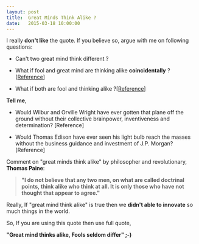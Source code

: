 ```yaml
---
layout: post
title:  Great Minds Think Alike ?
date:   2015-03-18 10:00:00
---
```


I really **don't like** the quote. If you believe so, argue with me on following questions:

* Can't two great mind think different ?

* What if fool and great mind are thinking alike **coincidentally** ? [[Reference](http://bluejeans.com/blog/where-great-minds-meet)] 

* What if both are fool and thinking alike ?[[Reference](http://bluejeans.com/blog/where-great-minds-meet)]

**Tell me**,

* Would Wilbur and Orville Wright have ever gotten that plane off the ground without their collective brainpower, inventiveness and determination? [Reference]

* Would Thomas Edison have ever seen his light bulb reach the masses without the business guidance and investment of J.P. Morgan? [Reference]

Comment on "great minds think alike" by philosopher and revolutionary, **Thomas Paine**:

> **"I do not believe that any two men, on what are called doctrinal points, think alike who think at all. It is only those who have not thought that appear to agree."**

Really, If "great mind think alike" is true then we **didn't able to innovate** so much things in the world.

So, If you are using this quote then use full quote,

**"Great mind thinks alike, Fools seldom differ" ;-)**
